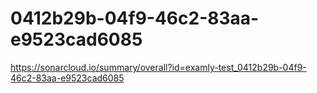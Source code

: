 # 0412b29b-04f9-46c2-83aa-e9523cad6085
https://sonarcloud.io/summary/overall?id=examly-test_0412b29b-04f9-46c2-83aa-e9523cad6085
